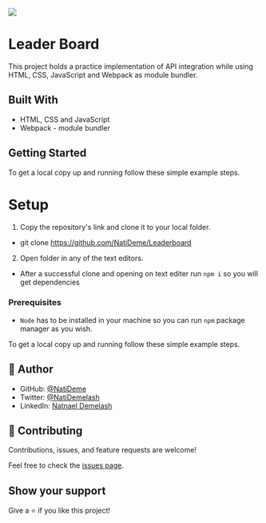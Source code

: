 ![](https://img.shields.io/badge/Microverse-blueviolet)

# Leader Board

This project holds a practice implementation of API integration while using HTML, CSS, JavaScript and Webpack as module bundler. 


## Built With

- HTML, CSS and JavaScript
- Webpack - module bundler


## Getting Started

To get a local copy up and running follow these simple example steps.


# Setup
1. Copy the repository's link and clone it to your local folder.
- git clone https://github.com/NatiDeme/Leaderboard
2. Open folder in any of the text editors.
- After a successful clone and opening on text editer run `npm i` so you will get dependencies

### Prerequisites
- `Node` has to be installed in your machine so you can run `npm` package manager as you wish.

To get a local copy up and running follow these simple example steps.

## 👤 Author

- GitHub: [@NatiDeme](https://github.com/NatiDeme)
- Twitter: [@NatiDemelash](https://twitter.com/NatiDemelash)
- LinkedIn: [Natnael Demelash](https://www.linkedin.com/in/natnael-demelash/)


## 🤝 Contributing

Contributions, issues, and feature requests are welcome!

Feel free to check the [issues page](../../issues/).

## Show your support

Give a ⭐️ if you like this project!

